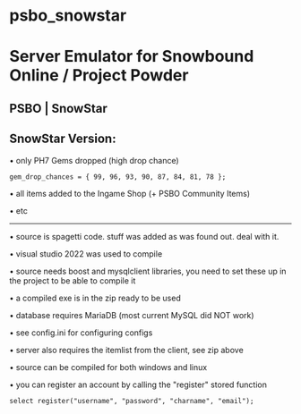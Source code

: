 # psbo_snowstar
# Server Emulator for Snowbound Online / Project Powder
## PSBO | SnowStar

## SnowStar Version:

• only PH7 Gems dropped (high drop chance)

```
gem_drop_chances = { 99, 96, 93, 90, 87, 84, 81, 78 };
```

• all items added to the Ingame Shop (+ PSBO Community Items)

• etc



-----------------------------------------
• source is spagetti code. stuff was added as was found out. deal with it.

• visual studio 2022 was used to compile

• source needs boost and mysqlclient libraries, you need to set these up in the project to be able to compile it

• a compiled exe is in the zip ready to be used

• database requires MariaDB (most current MySQL did NOT work)

• see config.ini for configuring configs

• server also requires the itemlist from the client, see zip above

• source can be compiled for both windows and linux

• you can register an account by calling the "register" stored function

```
select register("username", "password", "charname", "email");
```

